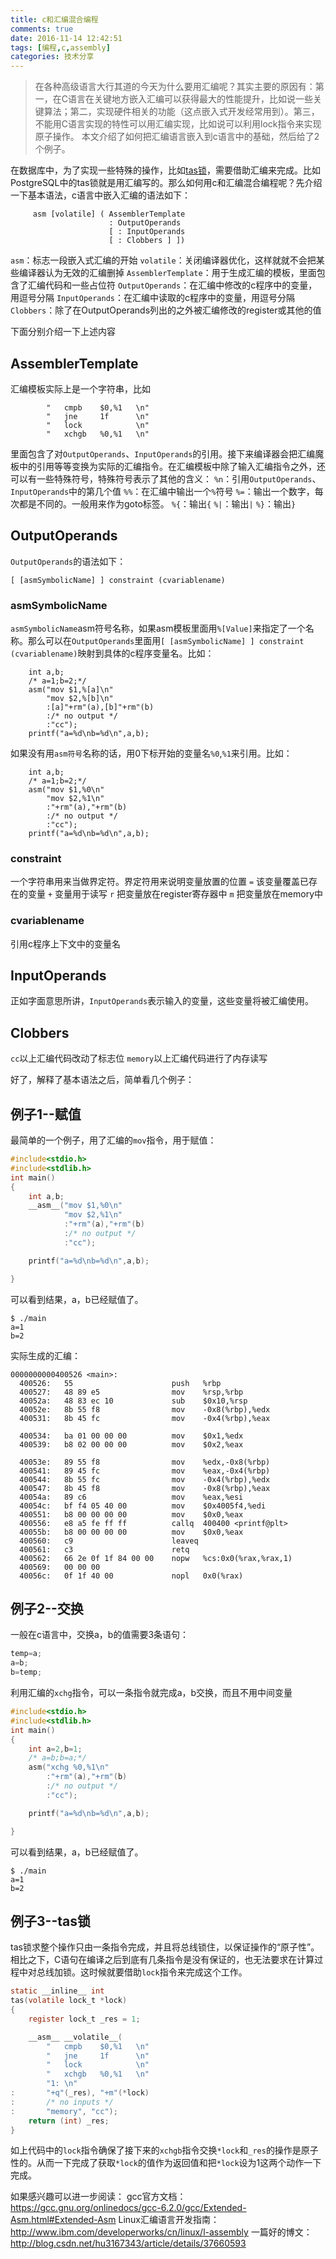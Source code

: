 ```yaml
---
title: c和汇编混合编程
comments: true
date: 2016-11-14 12:42:51
tags: [编程,c,assembly]
categories: 技术分享
---
```


> 在各种高级语言大行其道的今天为什么要用汇编呢？其实主要的原因有：第一，在C语言在关键地方嵌入汇编可以获得最大的性能提升，比如说一些关键算法；第二，实现硬件相关的功能（这点嵌入式开发经常用到）。第三，不能用C语言实现的特性可以用汇编实现，比如说可以利用lock指令来实现原子操作。
本文介绍了如何把汇编语言嵌入到c语言中的基础，然后给了2个例子。

<!--more-->

在数据库中，为了实现一些特殊的操作，比如[tas锁](http://shenyu.wiki/2016/11/13/PostgreSQL%E4%B8%AD%E7%9A%84spinlock%E5%AE%9E%E7%8E%B0%E7%9A%84%E5%9F%BA%E6%9C%AC%E5%8E%9F%E7%90%86/)，需要借助汇编来完成。比如PostgreSQL中的tas锁就是用汇编写的。那么如何用c和汇编混合编程呢？先介绍一下基本语法，c语言中嵌入汇编的语法如下：
```
     asm [volatile] ( AssemblerTemplate
                      : OutputOperands
                      [ : InputOperands
                      [ : Clobbers ] ])
```
`asm`：标志一段嵌入式汇编的开始
`volatile`：关闭编译器优化，这样就就不会把某些编译器认为无效的汇编删掉
`AssemblerTemplate`：用于生成汇编的模板，里面包含了汇编代码和一些占位符
`OutputOperands`：在汇编中修改的c程序中的变量，用逗号分隔
`InputOperands`：在汇编中读取的c程序中的变量，用逗号分隔
`Clobbers`：除了在OutputOperands列出的之外被汇编修改的register或其他的值

下面分别介绍一下上述内容

AssemblerTemplate
-------------------
汇编模板实际上是一个字符串，比如
```
        "   cmpb    $0,%1   \n"
        "   jne     1f      \n"
        "   lock            \n"
        "   xchgb   %0,%1   \n"
```
里面包含了对`OutputOperands`、`InputOperands`的引用。接下来编译器会把汇编魔板中的引用等等变换为实际的汇编指令。在汇编模板中除了输入汇编指令之外，还可以有一些特殊符号，特殊符号表示了其他的含义：
`%n`：引用`OutputOperands`、`InputOperands`中的第几个值 
`%%`：在汇编中输出一个`%`符号
`%=`：输出一个数字，每次都是不同的。一般用来作为goto标签。
`%{`：输出`{`
`%|`：输出`|`
`%}`：输出`}`

OutputOperands
-----------------
`OutputOperands`的语法如下：
```
[ [asmSymbolicName] ] constraint (cvariablename)
```
### asmSymbolicName
`asmSymbolicName`asm符号名称，如果asm模板里面用`%[Value]`来指定了一个名称。那么可以在`OutputOperands`里面用`[ [asmSymbolicName] ] constraint (cvariablename)`映射到具体的c程序变量名。比如：
```
    int a,b;
    /* a=1;b=2;*/
    asm("mov $1,%[a]\n"
        "mov $2,%[b]\n"
        :[a]"+rm"(a),[b]"+rm"(b)
        :/* no output */
        :"cc");
    printf("a=%d\nb=%d\n",a,b);
```
如果没有用`asm符号`名称的话，用0下标开始的变量名`%0`,`%1`来引用。比如：
```
    int a,b;
    /* a=1;b=2;*/
    asm("mov $1,%0\n"
        "mov $2,%1\n"
        :"+rm"(a),"+rm"(b)
        :/* no output */
        :"cc");
    printf("a=%d\nb=%d\n",a,b);
```
### constraint
一个字符串用来当做界定符。界定符用来说明变量放置的位置
`=` 该变量覆盖已存在的变量
`+` 变量用于读写
`r` 把变量放在register寄存器中
`m` 把变量放在memory中

### cvariablename
引用c程序上下文中的变量名


InputOperands
------------------
正如字面意思所讲，`InputOperands`表示输入的变量，这些变量将被汇编使用。

Clobbers
-----------------
`cc`以上汇编代码改动了标志位
`memory`以上汇编代码进行了内存读写
    
好了，解释了基本语法之后，简单看几个例子：


例子1--赋值
-------------
最简单的一个例子，用了汇编的`mov`指令，用于赋值：
```c
#include<stdio.h>
#include<stdlib.h>
int main()
{
    int a,b;
    __asm__("mov $1,%0\n"
            "mov $2,%1\n"
            :"+rm"(a),"+rm"(b)
            :/* no output */
            :"cc");

    printf("a=%d\nb=%d\n",a,b);

}

```
可以看到结果，a，b已经赋值了。
```
$ ./main 
a=1
b=2

```
实际生成的汇编：
```
0000000000400526 <main>:
  400526:   55                      push   %rbp
  400527:   48 89 e5                mov    %rsp,%rbp
  40052a:   48 83 ec 10             sub    $0x10,%rsp
  40052e:   8b 55 f8                mov    -0x8(%rbp),%edx
  400531:   8b 45 fc                mov    -0x4(%rbp),%eax

  400534:   ba 01 00 00 00          mov    $0x1,%edx
  400539:   b8 02 00 00 00          mov    $0x2,%eax

  40053e:   89 55 f8                mov    %edx,-0x8(%rbp)
  400541:   89 45 fc                mov    %eax,-0x4(%rbp)
  400544:   8b 55 fc                mov    -0x4(%rbp),%edx
  400547:   8b 45 f8                mov    -0x8(%rbp),%eax
  40054a:   89 c6                   mov    %eax,%esi
  40054c:   bf f4 05 40 00          mov    $0x4005f4,%edi
  400551:   b8 00 00 00 00          mov    $0x0,%eax
  400556:   e8 a5 fe ff ff          callq  400400 <printf@plt>
  40055b:   b8 00 00 00 00          mov    $0x0,%eax
  400560:   c9                      leaveq
  400561:   c3                      retq
  400562:   66 2e 0f 1f 84 00 00    nopw   %cs:0x0(%rax,%rax,1)
  400569:   00 00 00 
  40056c:   0f 1f 40 00             nopl   0x0(%rax)

```

例子2--交换
--------------
一般在c语言中，交换a，b的值需要3条语句：
```c
temp=a;
a=b;
b=temp;
```
利用汇编的`xchg`指令，可以一条指令就完成a，b交换，而且不用中间变量
```c
#include<stdio.h>
#include<stdlib.h>
int main()
{
    int a=2,b=1;
    /* a=b;b=a;*/
    asm("xchg %0,%1\n"
        :"+rm"(a),"+rm"(b)
        :/* no output */
        :"cc");

    printf("a=%d\nb=%d\n",a,b);

}

```
可以看到结果，a，b已经赋值了。
```
$ ./main 
a=1
b=2

```

例子3--tas锁
-----------
tas锁求整个操作只由一条指令完成，并且将总线锁住，以保证操作的“原子性”。相比之下，C语句在编译之后到底有几条指令是没有保证的，也无法要求在计算过程中对总线加锁。这时候就要借助`lock`指令来完成这个工作。
```c
static __inline__ int
tas(volatile lock_t *lock)
{
    register lock_t _res = 1;

    __asm__ __volatile__(
        "   cmpb    $0,%1   \n"
        "   jne     1f      \n"
        "   lock            \n"
        "   xchgb   %0,%1   \n"
        "1: \n"
:       "+q"(_res), "+m"(*lock)
:       /* no inputs */
:       "memory", "cc");
    return (int) _res;
}
```
如上代码中的`lock`指令确保了接下来的`xchgb`指令交换`*lock`和`_res`的操作是原子性的。从而一下完成了获取`*lock`的值作为返回值和把`*lock`设为1这两个动作一下完成。

如果感兴趣可以进一步阅读：
gcc官方文档：https://gcc.gnu.org/onlinedocs/gcc-6.2.0/gcc/Extended-Asm.html#Extended-Asm
Linux汇编语言开发指南：http://www.ibm.com/developerworks/cn/linux/l-assembly
一篇好的博文：http://blog.csdn.net/hu3167343/article/details/37660593

